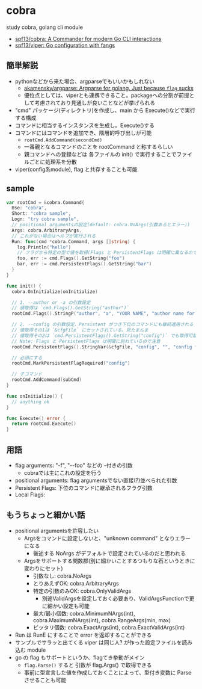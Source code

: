 # cobra

study cobra, golang cli module

- [spf13/cobra: A Commander for modern Go CLI interactions](https://github.com/spf13/cobra)
- [spf13/viper: Go configuration with fangs](https://github.com/spf13/viper)

## 簡単解説

- pythonなどから来た場合、argparseでもいいかもしれない
  - [akamensky/argparse: Argparse for golang. Just because `flag` sucks](https://github.com/akamensky/argparse)
  - 優位点としては、viperとも連携できること。packageへの分割が前提として考慮されており見通しが良いことなどが挙げられる
- "cmd" パッケージ(ディレクトリ)を作成し、main から Execute()などで実行する構成
- コマンドに相当するインスタンスを生成し。Execute()する
- コマンドにはコマンドを追加でき、階層的呼び出しが可能
  - `rootCmd.AddCommand(secondCmd)`
  - 一番親となるコマンドのことを rootCommand と称するらしい
  - 親コマンドへの登録などは 各ファイルの init() で実行することでファイルごとに処理系を分散
- viper(config系module), flag と共存することも可能

## sample

```go
var rootCmd = &cobra.Command{
  Use: "cobra",
  Short: "cobra sample",
  Logn: "try cobra sample",
  // positional argumentsの設定(default: cobra.NoArgs(引数あるとエラー))
  Args: cobra.ArbitraryArgs,
  // これがない場合はヘルプが実行される
  Run: func(cmd *cobra.Command, args []string) {
    log.Println("hello")
    // フラグから特定の型で値を取得(Flags と PersistentFlags は明確に異なるので注意)
    foo, err := cmd.Flags().GetString("foo")
    bar, err := cmd.PersistentFlags().GetString("bar")
  }
}

func init() {
  cobra.OnInitialize(onInitialize)

  // 1. --author or -a の引数設定
  // 値取得は `cmd.Flags().GetString("author")`
  rootCmd.Flags().StringP("author", "a", "YOUR NAME", "author name for copyright attribution")

  // 2. --config の引数設定、Persistent がつき下位のコマンドにも継続適用される
  // 値取得その1は `&cfgFile` にセットされている。見たまんま
  // 値取得その2は `cmd.PersistentFlags().GetString("config")` でも取得可能
  // Note: Flags と PersistentFlags は明確に別れているので注意
  rootCmd.PersistentFlags().StringVar(&cfgFile, "config", "", "config file (default is $HOME/.cobra.yaml)")

  // 必須にする
  rootCmd.MarkPersistentFlagRequired("config")

  // 子コマンド
  rootCmd.AddCommand(subCmd)
}

func onInitialize() {
  // anything ok
}

func Execute() error {
  return rootCmd.Execute()
}
```

## 用語

- flag arguments: "-f", "--foo" などの -付きの引数
  - cobraでは主にこれの設定を行う
- positional arguments: flag argumentsでない直接(?)並べられた引数
- Persistent Flags: 下位のコマンドに継承されるフラグ引数
- Local Flags:

## もうちょっと細かい話

- positional argumentsを許容したい
  - Argsをコマンドに設定しないと、"unknown command" となりエラーになる
    - 後述する NoArgs がデフォルトで設定されているのだと思われる
  - Argsをサポートする関数郡(別に細かいことするつもりな石というときに変わりにセット)
    - 引数なし: cobra.NoArgs
    - とりあえずOK: cobra.ArbitraryArgs
    - 特定の引数のみOK: cobra.OnlyValidArgs
      - 別途ValidArgsを設定しておく必要あり、ValidArgsFunctionで更に細かい設定も可能
    - 最大/最小個数: cobra.MinimumNArgs(int), cobra.MaximumNArgs(int), cobra.RangeArgs(min, max)
    - ピッタリ個数: cobra.ExactArgs(int), cobra.ExactValidArgs(int)
- Run は RunE にすることで error を返却することができる
- サンプルでサラッと出てくる viper は同じ人? が作った設定ファイルを読み込む module
- go の flag もサポートというか、flagてき挙動がメイン
  - `flag.Parse()` すると 引数が flag.Args() で取得できる
  - 事前に型宣言した値を作成しておくことによって、型付き変数に Parse させることも可能
